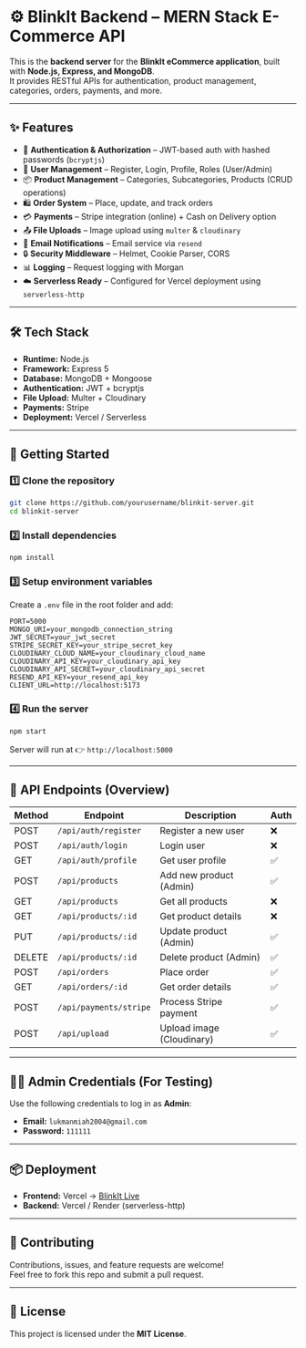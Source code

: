 # ⚙️ BlinkIt Backend – MERN Stack E-Commerce API  

This is the **backend server** for the **BlinkIt eCommerce application**, built with **Node.js, Express, and MongoDB**.  
It provides RESTful APIs for authentication, product management, categories, orders, payments, and more.  

---

## ✨ Features  

- 🔐 **Authentication & Authorization** – JWT-based auth with hashed passwords (`bcryptjs`)  
- 👤 **User Management** – Register, Login, Profile, Roles (User/Admin)  
- 📦 **Product Management** – Categories, Subcategories, Products (CRUD operations)  
- 🛍️ **Order System** – Place, update, and track orders  
- 💳 **Payments** – Stripe integration (online) + Cash on Delivery option  
- 📤 **File Uploads** – Image upload using `multer` & `cloudinary`  
- 📧 **Email Notifications** – Email service via `resend`  
- 🔒 **Security Middleware** – Helmet, Cookie Parser, CORS  
- 📊 **Logging** – Request logging with Morgan  
- ☁️ **Serverless Ready** – Configured for Vercel deployment using `serverless-http`  

---

## 🛠️ Tech Stack  

- **Runtime:** Node.js  
- **Framework:** Express 5  
- **Database:** MongoDB + Mongoose  
- **Authentication:** JWT + bcryptjs  
- **File Upload:** Multer + Cloudinary  
- **Payments:** Stripe  
- **Deployment:** Vercel / Serverless  

---

## 🚀 Getting Started  

### 1️⃣ Clone the repository  
```bash
git clone https://github.com/yourusername/blinkit-server.git
cd blinkit-server
```

### 2️⃣ Install dependencies  
```bash
npm install
```

### 3️⃣ Setup environment variables  

Create a `.env` file in the root folder and add:  
```env
PORT=5000
MONGO_URI=your_mongodb_connection_string
JWT_SECRET=your_jwt_secret
STRIPE_SECRET_KEY=your_stripe_secret_key
CLOUDINARY_CLOUD_NAME=your_cloudinary_cloud_name
CLOUDINARY_API_KEY=your_cloudinary_api_key
CLOUDINARY_API_SECRET=your_cloudinary_api_secret
RESEND_API_KEY=your_resend_api_key
CLIENT_URL=http://localhost:5173
```

### 4️⃣ Run the server  
```bash
npm start
```

Server will run at 👉 `http://localhost:5000`  

---

## 📡 API Endpoints (Overview)  

| Method | Endpoint                  | Description                  | Auth |
|--------|---------------------------|------------------------------|------|
| POST   | `/api/auth/register`      | Register a new user          | ❌   |
| POST   | `/api/auth/login`         | Login user                   | ❌   |
| GET    | `/api/auth/profile`       | Get user profile             | ✅   |
| POST   | `/api/products`           | Add new product (Admin)      | ✅   |
| GET    | `/api/products`           | Get all products             | ❌   |
| GET    | `/api/products/:id`       | Get product details          | ❌   |
| PUT    | `/api/products/:id`       | Update product (Admin)       | ✅   |
| DELETE | `/api/products/:id`       | Delete product (Admin)       | ✅   |
| POST   | `/api/orders`             | Place order                  | ✅   |
| GET    | `/api/orders/:id`         | Get order details            | ✅   |
| POST   | `/api/payments/stripe`    | Process Stripe payment       | ✅   |
| POST   | `/api/upload`             | Upload image (Cloudinary)    | ✅   |

---

## 👨‍💻 Admin Credentials (For Testing)  

Use the following credentials to log in as **Admin**:  
- **Email:** `lukmanmiah2004@gmail.com`  
- **Password:** `111111`  

---

## 📦 Deployment  

- **Frontend:** Vercel → [BlinkIt Live](https://blinkit-client-drab.vercel.app)  
- **Backend:** Vercel / Render (serverless-http)  

---

## 🙌 Contributing  

Contributions, issues, and feature requests are welcome!  
Feel free to fork this repo and submit a pull request.  

---

## 📜 License  

This project is licensed under the **MIT License**.  
